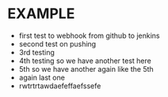 # EXAMPLE 

* first test to webhook from github to jenkins
* second test on pushing 
* 3rd testing
* 4th testing so we have another test here
* 5th so we have another again like the 5th
* again last one
* rwtrtrtawdaefeffaefssefe